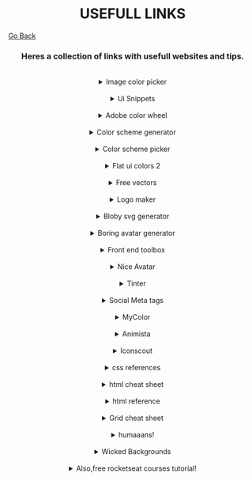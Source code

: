 
<h1 align="center">USEFULL LINKS</h1>

<a href="/">Go Back</a>

<h3 align="center">Heres a collection of links with usefull websites and tips.</h3>

<br>
<details align="center">
    <summary>Image color picker</summary>
    <br>
        <a href="https://imagecolorpicker.com/pt-pt" >Open</a>
    <br><br>
    <img src="images/image-color-picker.png" width="75%" align="center"/>
</details>

<br>
<details align="center">
    <summary>Ui Snippets</summary>
    <br>
        <a href="https://ui-snippets.dev/" >Open</a>
    <br><br>
    <img src="images/ui-snippets.png" width="75%"/>
</details>

<br>
<details align="center">
    <summary>Adobe color wheel</summary>
    <br>
        <a href="https://color.adobe.com/pt/create/color-wheel" >Open</a>
    <br><br>
    <img src="images/adobe-color-picker.png" width="75%" />
</details>

<br>
<details align="center">
    <summary>Color scheme generator</summary>
    <br>
        <a href="https://coolors.co/" >Open</a>
    <br><br>
    <img src="images/scheme-generator.png" width="75%" />
</details>

<br>
<details align="center">
    <summary>Color scheme picker</summary>
    <br>
        <a href="https://www.schemecolor.com/" >Open</a>
    <br><br>
    <img src="images/color-scheme-picker.png" width="75%" />
</details>

<br>
<details align="center">
    <summary>Flat ui colors 2</summary>
    <br>
        <a href="https://flatuicolors.com/" >Open</a>
    <br><br>
    <img src="images/flatuicolors.png" width="75%" />
</details>

<br>
<details align="center">
    <summary>Free vectors</summary>
    <br>
        <a href="https://www.flaticon.com/" >Open</a>
    <br><br>
    <img src="images/flaticon.png" width="75%" />
</details>

<br>
<details align="center">
    <summary>Logo maker</summary>
    <br>
        <a href="https://logomakr.com/" >Open</a>
    <br><br>
    <img src="images/logomakr.png" width="75%" />
</details>

<br>
<details align="center">
    <summary>Bloby svg generator</summary>
    <br>
        <a href="https://bloby.co/" >Open</a>
    <br><br>
    <img src="images/blobysvg.png" width="75%" />
</details>

<br>
<details align="center">
    <summary>Boring avatar generator</summary>
    <br>
        <a href="https://boringavatars.com/" >Open</a>
    <br><br>
    <img src="images/boringavatars.png" width="75%" />
</details>

<br>
<details align="center">
    <summary>Front end toolbox</summary>
    <br>
        <a href="https://www.akshay.rocks/resources" >Open</a>
    <br><br>
    <img src="images/skshay.png" width="75%" />
</details>

<br>
<details align="center">
    <summary>Nice Avatar</summary>
    <br>
        <a href="https://nice-avatar.chilllab.io/?ref=producthunt" >Open</a>
    <br><br>
    <img src="images/niceavatar.png" width="75%" />
</details>

<br>
<details align="center">
    <summary>Tinter</summary>
    <br>
        <a href="https://tinter.uxie.io/" >Open</a>
    <br><br>
    <img src="images/tinter.png" width="75%" />
</details>

<br>
<details align="center">
    <summary>Social Meta tags</summary>
    <br>
        <a href="https://shashiirk.github.io/social-tags/" >Open</a>
    <br><br>
    <img src="images/social_tags.png" width="75%" />
</details>

<br>
<details align="center">
    <summary>MyColor</summary>
    <br>
        <a href="https://mycolor.space/" >Open</a>
    <br><br>
    <img src="images/mycolor.png" width="75%" />
</details>

<br>
<details align="center">
    <summary>Animista</summary>
    <br>
        <a href="https://animista.net/" >Open</a>
    <br><br>
    <img src="images/animista.png" width="75%" />
</details>

<br>
<details align="center">
    <summary>Iconscout</summary>
    <br>
        <a href="https://iconscout.com/" >Open</a>
    <br><br>
    <img src="images/iconscout.png" width="75%" />
</details>

<br>
<details align="center">
    <summary>css references</summary>
    <br>
        <a href="https://cssreference.io/" >Open</a>
    <br><br>
    <img src="images/cssreference.png" width="75%" />
</details>

<br>
<details align="center">
    <summary>html cheat sheet</summary>
    <br>
        <a href="https://htmlcheatsheet.com/" >Open</a>
    <br><br>
    <img src="images/htmlcheatsheet.png" width="75%" />
</details>

<br>
<details align="center">
    <summary>html reference</summary>
    <br>
        <a href="https://htmlreference.io/" >Open</a>
    <br><br>
    <img src="images/htmlreference.png" width="75%" />
</details>

<br>
<details align="center">
    <summary>Grid cheat sheet</summary>
    <br>
        <a href="https://grid.malven.co/" >Open</a>
    <br><br>
    <img src="images/gridcheatsheet.png" width="75%" />
</details>


<br>
<details align="center">
    <summary>humaaans!</summary>
    <br>
        <a href="https://blush.design/collections/humaaans/humaaans" >Open</a>
    <br><br>
    <img src="images/humaaans.png" width="75%" />
</details>

<br>
<details align="center">
    <summary>Wicked Backgrounds</summary>
    <br>
        <a href="https://wickedbackgrounds.com/index.html" >Open</a>
    <br><br>
    <img src="images/wickedbackgrounds.png" width="75%" />
</details>

<br>
<details align="center">
    <summary>Also,free rocketseat courses tutorial!</summary>
    <br>
        <a href="https://www.youtube.com/watch?v=dQw4w9WgXcQ&ab_channel=RickAstley" >Open</a>
    <br><br>
    <img src="images/nice.gif" width="75%" />
</details>
